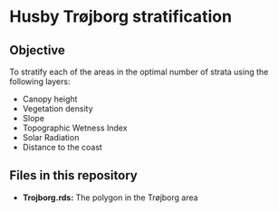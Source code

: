 Husby Trøjborg stratification
================

## Objective

To stratify each of the areas in the optimal number of strata using the
following layers:

-   Canopy height
-   Vegetation density
-   Slope
-   Topographic Wetness Index
-   Solar Radiation
-   Distance to the coast

## Files in this repository

-   **Trojborg.rds:** The polygon in the Trøjborg area
